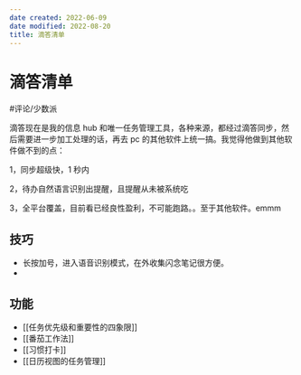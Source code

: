 ```yaml
---
date created: 2022-06-09
date modified: 2022-08-20
title: 滴答清单
---
```


# 滴答清单

#评论/少数派

滴答现在是我的信息 hub 和唯一任务管理工具，各种来源，都经过滴答同步，然后需要进一步加工处理的话，再去 pc 的其他软件上统一搞。我觉得他做到其他软件做不到的点：

1，同步超级快，1 秒内

2，待办自然语言识别出提醒，且提醒从未被系统吃

3，全平台覆盖，目前看已经良性盈利，不可能跑路。。至于其他软件。emmm

## 技巧
- 长按加号，进入语音识别模式，在外收集闪念笔记很方便。
- 


## 功能
- [[任务优先级和重要性的四象限]]
- [[番茄工作法]]
- [[习惯打卡]]
- [[日历视图的任务管理]]